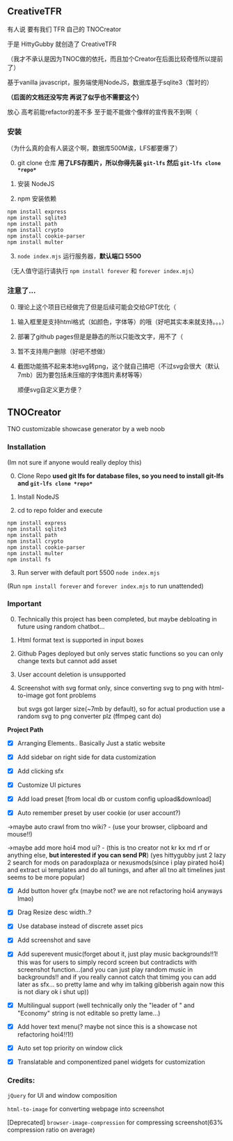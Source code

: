 ## CreativeTFR
有人说 要有我们 TFR 自己的 TNOCreator

于是 HittyGubby 就创造了 CreativeTFR

（我才不承认是因为TNOC做的依托，而且加个Creator在后面比较奇怪所以提前了）

基于vanilla javascript，服务端使用NodeJS，数据库基于sqlite3（暂时的）

**（后面的文档还没写完 再说了似乎也不需要这个）**

放心 高考前能refactor的差不多 至于能不能做个像样的宣传我不到啊（

### 安装

（为什么真的会有人装这个啊，数据库500M诶，LFS都要爆了）

0. git clone 仓库 **用了LFS存图片，所以你得先装 `git-lfs` 然后 `git-lfs clone *repo*`**

1. 安装 NodeJS

2. npm 安装依赖

```
npm install express
npm install sqlite3
npm install path
npm install crypto
npm install cookie-parser
npm install multer
```

3. `node index.mjs` 运行服务器，**默认端口 5500**

（无人值守运行请执行 `npm install forever` 和 `forever index.mjs`）

### **注意了...**

0. 理论上这个项目已经做完了但是后续可能会交给GPT优化（

1. 输入框里是支持html格式（如颜色，字体等）的哦（好吧其实本来就支持。。。）

2. 部署了github pages但是是静态的所以只能改文字，用不了（

3. 暂不支持用户删除（好吧不想做）

4. 截图功能搞不起来本地svg转png，这个就自己搞吧（不过svg会很大（默认7mb）因为要包括未压缩的字体图片素材等等）

   顺便svg自定义更方便？


## TNOCreator
TNO customizable showcase generator by a web noob

### Installation

(Im not sure if anyone would really deploy this)

0. Clone Repo **used git lfs for database files, so you need to install git-lfs and `git-lfs clone *repo*`**

1. Install NodeJS

2. cd to repo folder and execute

```
npm install express
npm install sqlite3
npm install path
npm install crypto
npm install cookie-parser
npm install multer
npm install fs
```

3. Run server with default port 5500 `node index.mjs`

(Run `npm install forever` and `forever index.mjs` to run unattended)

### **Important**

0. Technically this project has been completed, but maybe debloating in future using random chatbot...

1. Html format text is supported in input boxes

2. Github Pages deployed but only serves static functions so you can only change texts but cannot add asset

3. User account deletion is unsupported

4. Screenshot with svg format only, since converting svg to png with html-to-image got font problems

   but svgs got larger size(~7mb by default), so for actual production use a random svg to png converter plz (ffmpeg cant do)

**Project Path**

- [x] Arranging Elements.. Basically Just a static website

- [x] Add sidebar on right side for data customization

- [x] Add clicking sfx

- [x] Customize UI pictures

- [x] Add load preset [from local db or custom config upload&download]

- [x] Auto remember preset by user cookie (or user account?)

 ->maybe auto crawl from tno wiki? - (use your browser, clipboard and mouse!!)

 ->maybe add more hoi4 mod ui? - (this is tno creator not kr kx md rf or anything else, **but interested if you can send PR**) (yes hittygubby just 2 lazy 2 search for mods on paradoxplaza or nexusmods(since i play pirated hoi4) and extract ui templates and do all tunings, and after all tno alt timelines just seems to be more popular)

- [x] Add button hover gfx (maybe not? we are not refactoring hoi4 anyways lmao)

- [x] Drag Resize desc width..?

- [x] Use database instead of discrete asset pics

- [x] Add screenshot and save

- [x] Add superevent music(forget about it, just play music backgrounds!!1! this was for users to simply record screen but contradicts with screenshot function...(and you can just play random music in backgrounds!! and if you really cannot catch that timimg you can add later as sfx... so pretty lame and why im talking gibberish again now this is not diary ok i shut up))

- [x] Multilingual support (well technically only the "leader of " and "Economy" string is not editable so pretty lame...)

- [x] Add hover text menu(? maybe not since this is a showcase not refactoring hoi4!!1!)

- [x] Auto set top priority on window click

- [x] Translatable and componentized panel widgets for customization

### Credits:

`jQuery` for UI and window composition

`html-to-image` for converting webpage into screenshot

[Deprecated] `browser-image-compression` for compressing screenshot(63% compression ratio on average)